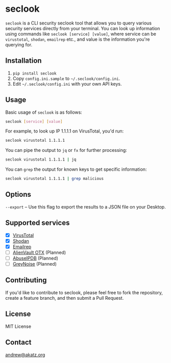 # seclook

`seclook` is a CLI security seclook tool that allows you to query various security services directly from your terminal. You can look up information using commands like `seclook [service] [value]`, where service can be `virustotal`, `shodan`, `emailrep` etc., and value is the information you're querying for.

## Installation

1. `pip install seclook`
2. Copy `config.ini.sample` to `~/.seclook/config.ini`.
3. Edit `~/.seclook/config.ini` with your own API keys.

## Usage

Basic usage of `seclook` is as follows:

```bash
seclook [service] [value]
```

For example, to look up IP 1.1.1.1 on VirusTotal, you'd run:

```bash
seclook virustotal 1.1.1.1
```

You can pipe the output to `jq` or `fx` for further processing:

```bash
seclook virustotal 1.1.1.1 | jq
```

You can `grep` the output for known keys to get specific information:

```bash
seclook virustotal 1.1.1.1 | grep malicious
``` 

## Options

`--export` – Use this flag to export the results to a JSON file on your Desktop.

## Supported services
- [x] [VirusTotal](https://virustotal.com/)
- [x] [Shodan](https://www.shodan.io/)
- [x] [Emailrep](https://emailrep.io/)
- [ ] [AlienVault OTX](https://otx.alienvault.com/) (Planned)
- [ ] [AbuseIPDB](https://www.abuseipdb.com/) (Planned)
- [ ] [GreyNoise](https://www.greynoise.io/) (Planned)

## Contributing

If you'd like to contribute to seclook, please feel free to fork the repository, create a feature branch, and then submit a Pull Request.

## License

MIT License

## Contact

[andrew@akatz.org](mailto:andrew@akatz.org)



